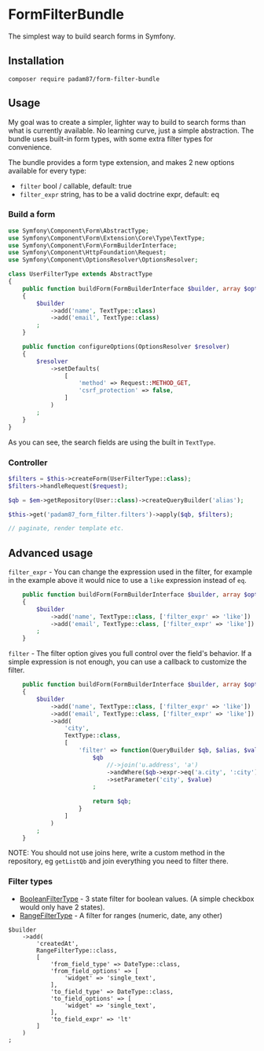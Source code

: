 # FormFilterBundle
The simplest way to build search forms in Symfony.

## Installation

`composer require padam87/form-filter-bundle`

## Usage

My goal was to create a simpler, lighter way to build to search forms than what is currently available.
No learning curve, just a simple abstraction. The bundle uses built-in form types, with some extra filter types for convenience.

The bundle provides a form type extension, and makes 2 new options available for every type:
- `filter` bool / callable, default: true
- `filter_expr` string, has to be a valid doctrine expr, default: eq

### Build a form

```php
use Symfony\Component\Form\AbstractType;
use Symfony\Component\Form\Extension\Core\Type\TextType;
use Symfony\Component\Form\FormBuilderInterface;
use Symfony\Component\HttpFoundation\Request;
use Symfony\Component\OptionsResolver\OptionsResolver;

class UserFilterType extends AbstractType
{
    public function buildForm(FormBuilderInterface $builder, array $options)
    {
        $builder
            ->add('name', TextType::class)
            ->add('email', TextType::class)
        ;
    }

    public function configureOptions(OptionsResolver $resolver)
    {
        $resolver
            ->setDefaults(
                [
                    'method' => Request::METHOD_GET,
                    'csrf_protection' => false,
                ]
            )
        ;
    }
}
```

As you can see, the search fields are using the built in `TextType`.

### Controller

```php
$filters = $this->createForm(UserFilterType::class);
$filters->handleRequest($request);

$qb = $em->getRepository(User::class)->createQueryBuilder('alias');

$this->get('padam87_form_filter.filters')->apply($qb, $filters);

// paginate, render template etc.
```

## Advanced usage

`filter_expr` - You can change the expression used in the filter, for example in the example above it would nice to use a `like` expression instead of `eq`.

```php
    public function buildForm(FormBuilderInterface $builder, array $options)
    {
        $builder
            ->add('name', TextType::class, ['filter_expr' => 'like'])
            ->add('email', TextType::class, ['filter_expr' => 'like'])
        ;
    }
```

`filter` - The filter option gives you full control over the field's behavior.
If a simple expression is not enough, you can use a callback to customize the filter.

```php
    public function buildForm(FormBuilderInterface $builder, array $options)
    {
        $builder
            ->add('name', TextType::class, ['filter_expr' => 'like'])
            ->add('email', TextType::class, ['filter_expr' => 'like'])
            ->add(
                'city',
                TextType::class,
                [
                    'filter' => function(QueryBuilder $qb, $alias, $value) {
                        $qb
                            //->join('u.address', 'a')
                            ->andWhere($qb->expr->eq('a.city', ':city'))
                            ->setParameter('city', $value)
                        ;
                    
                        return $qb;
                    }
                ]
            )
        ;
    }
```

NOTE: You should not use joins here, write a custom method in the repository, eg `getListQb` and join everything you need to filter there.

### Filter types
- [BooleanFilterType](https://github.com/Padam87/FormFilterBundle/blob/master/Form/BooleanFilterType.php) - 3 state filter for boolean values. (A simple checkbox would only have 2 states).
- [RangeFilterType](https://github.com/Padam87/FormFilterBundle/blob/master/Form/RangeFilterType.php) - A filter for ranges (numeric, date, any other)
```
$builder
	->add(
		'createdAt',
		RangeFilterType::class,
		[
			'from_field_type' => DateType::class,
			'from_field_options' => [
				'widget' => 'single_text',
			],
			'to_field_type' => DateType::class,
			'to_field_options' => [
				'widget' => 'single_text',
			],
            'to_field_expr' => 'lt'
		]
	)
;
```
